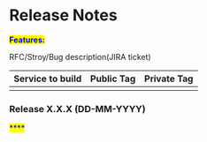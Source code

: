 # Release Notes

<mark style="color:blue;"></mark>

<mark style="color:blue;">**Features:**</mark>

RFC/Stroy/Bug description(JIRA ticket)



| Service to build | Public Tag | Private Tag |
| ---------------- | ---------- | ----------- |
|                  |            |             |



### Release X.X.X (DD-MM-YYYY)

<mark style="color:blue;">****</mark>

<mark style="color:blue;"></mark>
